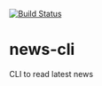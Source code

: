 [![Build Status](https://travis-ci.org/MColdFire/news-cli.svg?branch=master)](https://travis-ci.org/MColdFire/news-cli)

# news-cli
CLI to read latest news
